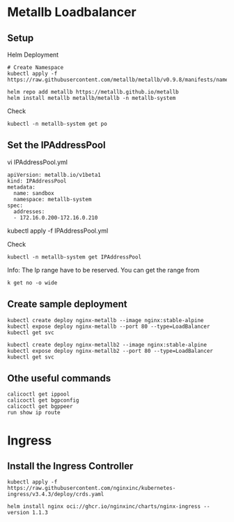 # Metallb Loadbalancer


## Setup

Helm Deployment
```
# Create Namespace
kubectl apply -f https://raw.githubusercontent.com/metallb/metallb/v0.9.8/manifests/namespace.yaml

helm repo add metallb https://metallb.github.io/metallb
helm install metallb metallb/metallb -n metallb-system
```

Check
```
kubectl -n metallb-system get po
```


## Set the IPAddressPool


vi IPAddressPool.yml
```
apiVersion: metallb.io/v1beta1
kind: IPAddressPool
metadata:
  name: sandbox
  namespace: metallb-system
spec:
  addresses:
  - 172.16.0.200-172.16.0.210
```
kubectl apply -f IPAddressPool.yml


Check
```
kubectl -n metallb-system get IPAddressPool
```

Info: The Ip range have to be reserved. You can get the range from
```
k get no -o wide
```




## Create sample deployment

```
kubectl create deploy nginx-metallb --image nginx:stable-alpine
kubectl expose deploy nginx-metallb --port 80 --type=LoadBalancer
kubectl get svc

kubectl create deploy nginx-metallb2 --image nginx:stable-alpine
kubectl expose deploy nginx-metallb2 --port 80 --type=LoadBalancer
kubectl get svc

```


## Othe useful commands

```
calicoctl get ippool
calicoctl get bgpconfig
calicoctl get bgppeer
run show ip route

```


# Ingress


## Install the Ingress Controller
```
kubectl apply -f https://raw.githubusercontent.com/nginxinc/kubernetes-ingress/v3.4.3/deploy/crds.yaml

helm install nginx oci://ghcr.io/nginxinc/charts/nginx-ingress --version 1.1.3
```






